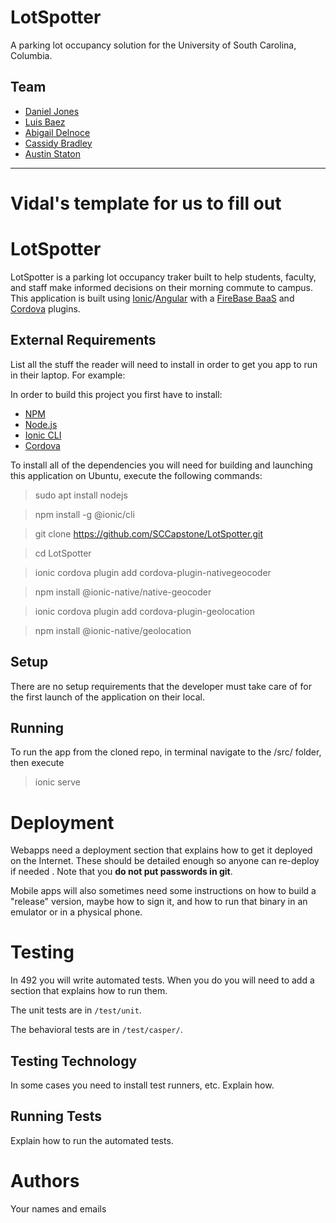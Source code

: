 # LotSpotter
A parking lot occupancy solution for the University of South Carolina, Columbia.

## Team
 * [Daniel Jones](https://github.com/Dojones98)
 * [Luis Baez](https://github.com/AnadamaBread)
 * [Abigail Delnoce](https://github.com/adelnoce)
 * [Cassidy Bradley](https://github.com/cassidybradley99)
 * [Austin Staton](https://github.com/aj-staton)
 
 ***
 
 # Vidal's template for us to fill out
 
 # LotSpotter

LotSpotter is a parking lot occupancy traker built to help students, faculty, and
staff make informed decisions on their morning commute to campus. This application 
is built using [Ionic](https://ionicframework.com/)/[Angular](https://angular.io/) with a [FireBase BaaS](https://firebase.google.com/) and [Cordova](https://cordova.apache.org/plugins/) plugins.


## External Requirements

List all the stuff the reader will need to install in order to get you app to 
run in their laptop. For example:

In order to build this project you first have to install:

* [NPM](https://www.npmjs.com/)
* [Node.js](https://nodejs.org/en/)
* [Ionic CLI](https://ionicframework.com/docs/cli)
* [Cordova](https://cordova.apache.org/plugins/)

To install all of the dependencies you will need for building and launching this application on Ubuntu, execute the following commands:

> sudo apt install nodejs

> npm install -g @ionic/cli

> git clone https://github.com/SCCapstone/LotSpotter.git

> cd LotSpotter

> ionic cordova plugin add cordova-plugin-nativegeocoder

> npm install @ionic-native/native-geocoder

> ionic cordova plugin add cordova-plugin-geolocation

> npm install @ionic-native/geolocation

## Setup

There are no setup requirements that the developer must take care of for the first launch of the application on their local.

## Running

To run the app from the cloned repo, in terminal navigate to the /src/ folder, then execute

> ionic serve

# Deployment

Webapps need a deployment section that explains how to get it deployed on the 
Internet. These should be detailed enough so anyone can re-deploy if needed
. Note that you **do not put passwords in git**. 

Mobile apps will also sometimes need some instructions on how to build a
"release" version, maybe how to sign it, and how to run that binary in an
emulator or in a physical phone.

# Testing

In 492 you will write automated tests. When you do you will need to add a 
section that explains how to run them.

The unit tests are in `/test/unit`.

The behavioral tests are in `/test/casper/`.

## Testing Technology

In some cases you need to install test runners, etc. Explain how.

## Running Tests

Explain how to run the automated tests.

# Authors

Your names and emails
